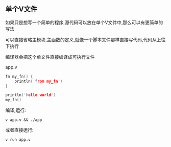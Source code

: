 ## 单个V文件

如果只是想写一个简单的程序,源代码可以放在单个V文件中,那么可以有更简单的写法

可以直接省略主模块,主函数的定义,就像一个脚本文件那样直接写代码,代码从上往下执行

编译器会把这个单文件直接编译成可执行文件

app.v

```c
fn my_fn() {
	println('from my_fn')
}

println('hello world')
my_fn()
```

编译,运行:

```
v app.v && ./app
```

或者直接运行:

```
v run app.v
```

